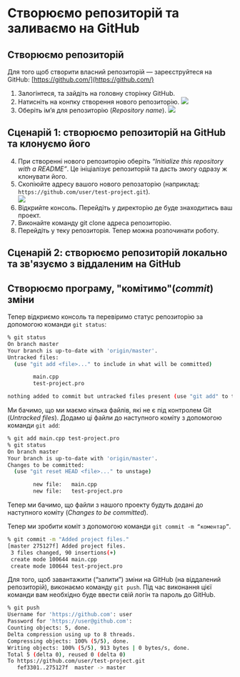 # Створюємо репозиторій та заливаємо на GitHub

## Створюємо репозиторій

Для того щоб створити власний репозиторій — зареєструйтеся на GitHub: [https://github.com/](https://github.com/)

1. Залогінтеся, та зайдіть на головну сторінку GitHub.
2. Натисніть на конпку створення нового репозиторію. 
![](https://media.githubusercontent.com/media/PLLUG/CPPQT-Roadmap/master/storage/book/development_basics/working_with_git/github-new-repo.png)
3. Оберіть ім’я для репозиторію (*Repository name*).
![](https://media.githubusercontent.com/media/PLLUG/CPPQT-Roadmap/master/storage/book/development_basics/working_with_git/github-new-repo2.png)


## Сценарій 1: створюємо репозиторій на GitHub та клонуємо його

4. При створенні нового репозиторію оберіть *“Initialize this repository with a README”*. Це ініціалізує репозиторій та дасть змогу одразу ж клонувати його.
5. Скопіюйте адресу вашого нового репозаторію (наприклад: ```https://github.com/user/test-project.git```).             
![](https://media.githubusercontent.com/media/PLLUG/CPPQT-Roadmap/master/storage/book/development_basics/working_with_git/github-clone-repo.png)
6. Відкрийте консоль. Перейдіть у директорію де буде знаходитись ваш проект.
7. Виконайте команду git clone адреса репозиторію.
8. Перейдіть у теку репозиторія. Тепер можна розпочинати роботу.

## Сценарій 2: створюємо репозиторій локально та зв'язуємо з віддаленим на GitHub

## Створюємо програму, "комітимо"(_commit_) зміни

Тепер відкриємо консоль та перевіримо статус репозиторію за допомогою команди ```git status```:

```sh
% git status
On branch master
Your branch is up-to-date with 'origin/master'.
Untracked files:
  (use "git add <file>..." to include in what will be committed)

        main.cpp
        test-project.pro

nothing added to commit but untracked files present (use "git add" to track)
```

Ми бачимо, що ми маємо кілька файлів, які не є під контролем Git (*Untracked files*).  Додамо ці файли до наступного коміту з допомогою команди ```git add```:

```sh
% git add main.cpp test-project.pro 
% git status
On branch master
Your branch is up-to-date with 'origin/master'.
Changes to be committed:
  (use "git reset HEAD <file>..." to unstage)

        new file:   main.cpp
        new file:   test-project.pro
```

Тепер ми бачимо, що файли з нашого проекту будуть додані до наступного коміту (*Changes to be committed*). 

Тепер ми зробити коміт з допомогою команди  ```git commit -m “коментар”```.

```sh
% git commit -m "Added project files."
[master 275127f] Added project files.
 3 files changed, 90 insertions(+)
 create mode 100644 main.cpp
 create mode 100644 test-project.pro
 ```
 
Для того, щоб завантажити (“залити”) зміни на GitHub (на віддалений репозиторій), виконаємо команду ```git push```. Під час виконання цієї команди вам необхідно буде ввести свій логін та пароль до GitHub.

```sh
% git push
Username for 'https://github.com': user
Password for 'https://user@github.com': 
Counting objects: 5, done.
Delta compression using up to 8 threads.
Compressing objects: 100% (5/5), done.
Writing objects: 100% (5/5), 913 bytes | 0 bytes/s, done.
Total 5 (delta 0), reused 0 (delta 0)
To https://github.com/user/test-project.git
   fef3301..275127f  master -> master
```
